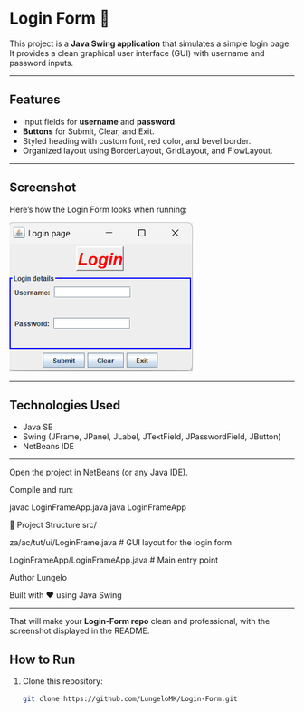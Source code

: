 # Login Form 🔑

This project is a **Java Swing application** that simulates a simple login page.  
It provides a clean graphical user interface (GUI) with username and password inputs.

---

##  Features
- Input fields for **username** and **password**.
- **Buttons** for Submit, Clear, and Exit.
- Styled heading with custom font, red color, and bevel border.
- Organized layout using BorderLayout, GridLayout, and FlowLayout.

---

##  Screenshot
Here’s how the Login Form looks when running:

![Login Form Screenshot](Screenshot%202025-08-20%20195831.png)

---

##  Technologies Used
- Java SE  
- Swing (JFrame, JPanel, JLabel, JTextField, JPasswordField, JButton)  
- NetBeans IDE  

---
Open the project in NetBeans (or any Java IDE).

Compile and run:

javac LoginFrameApp.java
java LoginFrameApp

📂 Project Structure
src/

 za/ac/tut/ui/LoginFrame.java     # GUI layout for the login form
 
 LoginFrameApp/LoginFrameApp.java # Main entry point

 Author
Lungelo

Built with ❤️ using Java Swing


---

 That will make your **Login-Form repo** clean and professional, with the screenshot displayed in the README.  




##  How to Run
1. Clone this repository:
   ```bash
   git clone https://github.com/LungeloMK/Login-Form.git
